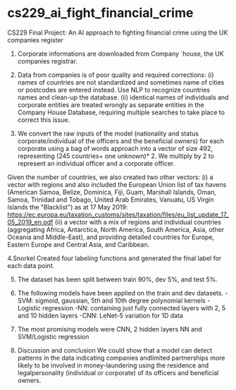# cs229_ai_fight_financial_crime
CS229 Final Project: An AI approach to fighting financial crime using the UK companies register

1. Corporate informations are downloaded from Company `house, the UK companies registrar.

2. Data from companies is of poor quality and required corrections:
(i) names  of countries are not standardized and sometimes name of cities or postcodes are entered instead. Use NLP  to recognize countries names and clean-up the database.
(ii) identical names of individuals and corporate entities are treated wrongly as separate entities in the Company House Database, requiring multiple searches to take place to correct this issue.

3. We convert  the raw inputs of the model (nationality and status corporate/individual of the officers and the beneficial owners) for each corporate using a bag of words approach into a vector of size 492, representing (245 countries+ one unknown)* 2. We multiply by 2 to represent an individual officer and a corporate officer.

Given the number of countries, we also created two other vectors:
(i) a vector with regions and also included the European Union list of tax havens (American Samoa, Belize, Dominica, Fiji, Guam, Marshall Islands, Oman, Samoa, Trinidad and Tobago, United Arab Emirates, Vanuatu,
US Virgin Islands the "Blacklist") as at 17 May 2019: https://ec.europa.eu/taxation_customs/sites/taxation/files/eu_list_update_17_05_2019_en.pdf
(ii) a vector with a mix of regions and individual countries (aggregating Africa, Antarctica, North America, South America, Asia, other Oceania and Middle-East), and providing detailed countries for Europe, Eastern Europe and Central Asia, and Caribbean.

4.Snorkel
  Created four labeling functions and generated the final label for each data point.
  
5. The dataset has been split between train  90%, dev 5%, and test 5%.

6. The following models have been applied on the train and dev datasets.
-SVM: sigmoid, gaussian, 5th and 10th degree polynomial kernels
-Logistic regression
-NN: containing just fully connected layers with 2, 5 and 10 hidden layers
-CNN: LeNet-5 variation for 1D data 

7. The most promising models were CNN, 2 hidden layers NN and SVM/Logistic regression

9. Discussion and conclusion
We could show that a model can detect patterns in the data indicating companies andlimited partnerships more likely to be involved in money-laundering using the residence and legalpersonality (individual or corporate) of its officers and beneficial owners. 

